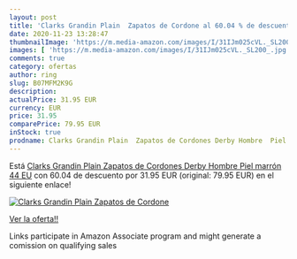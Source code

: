 ```yaml
---
layout: post
title: 'Clarks Grandin Plain  Zapatos de Cordone al 60.04 % de descuento'
date: 2020-11-23 13:28:47
thumbnailImage: 'https://m.media-amazon.com/images/I/31IJm025cVL._SL200_.jpg'
images: [ 'https://m.media-amazon.com/images/I/31IJm025cVL._SL200_.jpg' ]
comments: true
category: ofertas
author: ring
slug: B07MFM2K9G
description:
actualPrice: 31.95 EUR
currency: EUR
price: 31.95
comparePrice: 79.95 EUR
inStock: true
prodname: Clarks Grandin Plain  Zapatos de Cordones Derby Hombre  Piel marrón  44 EU
---
```


Está [Clarks Grandin Plain  Zapatos de Cordones Derby Hombre  Piel marrón  44 EU](https://www.amazon.es/dp/B07MFM2K9G/?tag=tolees-21) con 60.04 de descuento por 31.95 EUR (original: 79.95 EUR) en el siguiente enlace!

[![Clarks Grandin Plain  Zapatos de Cordone](https://m.media-amazon.com/images/I/31IJm025cVL._SL200_.jpg)](https://www.amazon.es/dp/B07MFM2K9G/?tag=tolees-21)

[Ver la oferta!!](https://www.amazon.es/dp/B07MFM2K9G/?tag=tolees-21)

Links participate in Amazon Associate program and might generate a comission on qualifying sales


